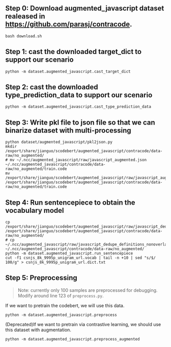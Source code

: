 
## Step 0: Download augmented_javascript dataset realeased in https://github.com/parasj/contracode. 
```
bash download.sh 
```

## Step 1: cast the downloaded target_dict to support our scenario
```
python -m dataset.augmented_javascript.cast_target_dict 
```

## Step 2: cast the downloaded type_prediction_data to support our scenario
```
python -m dataset.augmented_javascript.cast_type_prediction_data
```


## Step 3: Write pkl file to json file so that we can binarize dataset with multi-processing
```
python dataset/augmented_javascript/pkl2json.py
mkdir /export/share/jianguo/scodebert/augmented_javascript/contracode/data-raw/no_augmented/
# mv ~/.ncc/augmented_javascript/raw/javascript_augmented.json ~/.ncc/augmented_javascript/contracode/data-raw/no_augmented/train.code
mv /export/share/jianguo/scodebert/augmented_javascript/raw/javascript_augmented.json /export/share/jianguo/scodebert/augmented_javascript/contracode/data-raw/no_augmented/train.code
```

## Step 4: Run sentencepiece to obtain the vocabulary model

```
cp /export/share/jianguo/scodebert/augmented_javascript/raw/javascript_dedupe_definitions_nonoverlap_v2_train.jsonl.gz /export/share/jianguo/scodebert/augmented_javascript/contracode/data-raw/no_augmented/
# cp ~/.ncc/augmented_javascript/raw/javascript_dedupe_definitions_nonoverlap_v2_train.jsonl.gz ~/.ncc/augmented_javascript/contracode/data-raw/no_augmented/
python -m dataset.augmented_javascript.run_sentencepiece
cut -f1 csnjs_8k_9995p_unigram_url.vocab | tail -n +10 | sed "s/$/ 100/g" > csnjs_8k_9995p_unigram_url.dict.txt
```


## Step 5: Preprocessing
> Note: currently only 100 samples are preprocessed for debugging. Modify around line 123 of ```preprocess.py```.

If we want to pretrain the codebert, we will use this data.
```
python -m dataset.augmented_javascript.preprocess
```

(Deprecated)If we want to pretrain via contrastive learning, we should use this dataset with augmentation.
```
python -m dataset.augmented_javascript.preprocess_augmented
```
